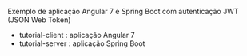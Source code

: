 Exemplo de aplicação Angular 7 e Spring Boot com autenticação JWT (JSON Web Token)
 - tutorial-client : aplicação Angular 7
 - tutorial-server : aplicação Spring Boot